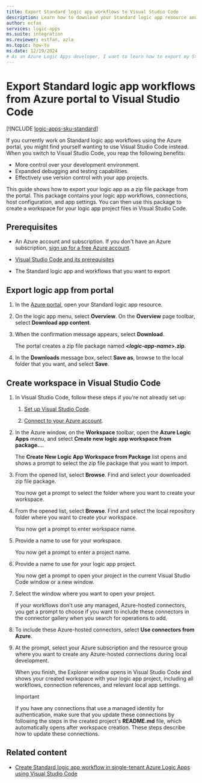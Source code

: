 ```yaml
---
title: Export Standard logic app workflows to Visual Studio Code
description: Learn how to download your Standard logic app resource and workflows from the Azure portal into Visual Studio Code.
author: ecfan
services: logic-apps
ms.suite: integration
ms.reviewer: estfan, azla
ms.topic: how-to
ms.date: 12/19/2024
# As an Azure Logic Apps developer, I want to learn how to export my Standard logic app and workflows from the Azure portal into Visual Studio Code.
---
```


# Export Standard logic app workflows from Azure portal to Visual Studio Code

[!INCLUDE [logic-apps-sku-standard](../../../includes/logic-apps-sku-standard.md)]

If you currently work on Standard logic app workflows using the Azure portal, you might find yourself wanting to use Visual Studio Code instead. When you switch to Visual Studio Code, you reap the following benefits:

- More control over your development environment.
- Expanded debugging and testing capabilities.
- Effectively use version control with your app projects.

This guide shows how to export your logic app as a zip file package from the portal. This package contains your logic app workflows, connections, host configuration, and app settings. You can then use this package to create a workspace for your logic app project files in Visual Studio Code.

## Prerequisites

* An Azure account and subscription. If you don't have an Azure subscription, [sign up for a free Azure account](https://azure.microsoft.com/free/?WT.mc_id=A261C142F).

* [Visual Studio Code and its prerequisites](/azure/logic-apps/create-single-tenant-workflows-visual-studio-code#prerequisites)

* The Standard logic app and workflows that you want to export

## Export logic app from portal

1. In the [Azure portal](https://portal.azure.com), open your Standard logic app resource.

1. On the logic app menu, select **Overview**. On the **Overview** page toolbar, select **Download app content**.

1. When the confirmation message appears, select **Download**.

   The portal creates a zip file package named **<*logic-app-name*>.zip**.

1. In the **Downloads** message box, select **Save as**, browse to the local folder that you want, and select **Save**.

## Create workspace in Visual Studio Code

1. In Visual Studio Code, follow these steps if you're not already set up:

   1. [Set up Visual Studio Code](/azure/logic-apps/create-single-tenant-workflows-visual-studio-code#set-up-visual-studio-code).

   1. [Connect to your Azure account](/azure/logic-apps/create-single-tenant-workflows-visual-studio-code#connect-to-your-azure-account).

1. In the Azure window, on the **Workspace** toolbar, open the **Azure Logic Apps** menu, and select **Create new logic app workspace from package...**.

   The **Create New Logic App Workspace from Package** list opens and shows a prompt to select the zip file package that you want to import.

1. From the opened list, select **Browse**. Find and select your downloaded zip file package.

   You now get a prompt to select the folder where you want to create your workspace.

1. From the opened list, select **Browse**. Find and select the local repository folder where you want to create your workspace.

   You now get a prompt to enter workspace name.

1. Provide a name to use for your workspace.

   You now get a prompt to enter a project name.

1. Provide a name to use for your logic app project.

   You now get a prompt to open your project in the current Visual Studio Code window or a new window.

1. Select the window where you want to open your project.

   If your workflows don't use any managed, Azure-hosted connectors, you get a prompt to choose if you want to include these connectors in the connector gallery when you search for operations to add.

1. To include these Azure-hosted connectors, select **Use connectors from Azure**.

1. At the prompt, select your Azure subscription and the resource group where you want to create any Azure-hosted connections during local development.

   When you finish, the Explorer window opens in Visual Studio Code and shows your created workspace with your logic app project, including all workflows, connection references, and relevant local app settings.

   > [!IMPORTANT]
   >
   > If you have any connections that use a managed identity for authentication, make sure 
   > that you update these connections by following the steps in the created project's 
   > **README.md** file, which automatically opens after workspace creation. These steps 
   > describe how to update these connections.

## Related content

- [Create Standard logic app workflow in single-tenant Azure Logic Apps using Visual Studio Code](/azure/logic-apps/create-single-tenant-workflows-visual-studio-code)
